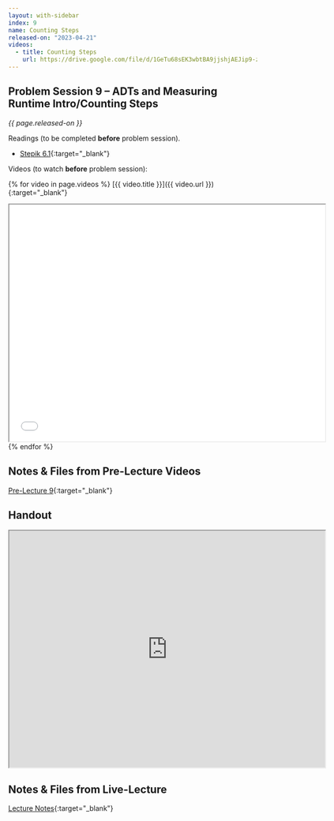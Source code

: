 ```yaml
---
layout: with-sidebar
index: 9
name: Counting Steps
released-on: "2023-04-21"
videos:
  - title: Counting Steps
    url: https://drive.google.com/file/d/1GeTu68sEK3wbtBA9jjshjAEJip9-zVRJ
---
```


## Problem Session 9 – ADTs and Measuring Runtime Intro/Counting Steps

_{{ page.released-on }}_

Readings (to be completed **before** problem session). 
- [Stepik 6.1](https://stepik.org/lesson/692933/step/1?unit=692543){:target="_blank"}

Videos (to watch **before** problem session):

{% for video in page.videos %}
[{{ video.title }}]({{ video.url }}){:target="_blank"}

<iframe src="{{ video.url }}/preview" width="640" height="480" allow="autoplay"></iframe>
{% endfor %}

## Notes & Files from Pre-Lecture Videos

[Pre-Lecture 9](https://github.com/ucsd-cse12-f22/ucsd-cse12-f22.github.io/tree/main/_pre-lectures/lecture-09){:target="_blank"}

## Handout

<iframe src="https://drive.google.com/file/d/1CdYDazbozOU9VMePeOFAcRIVHhrKbq4u/preview" width="640" height="480" allow="autoplay"></iframe>

## Notes & Files from Live-Lecture

[Lecture Notes](https://github.com/ucsd-cse12-sp23/ucsd-cse12-sp23.github.io/tree/main/_lectures/lecture-09){:target="_blank"}

